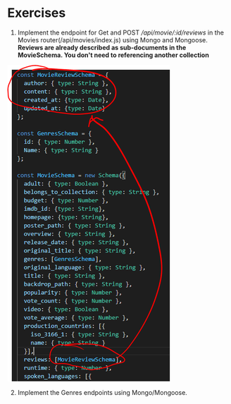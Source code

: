 # Exercises



1. Implement the  endpoint for  Get and POST */api/movie/:id/reviews* in the Movies router(/api/movies/index.js) using Mongo and Mongoose. **Reviews are already described as sub-documents in the MovieSchema. You don't need to referencing another collection** 

![Movie Schema](./img/exercise.png)

2. Implement the  Genres endpoints using Mongo/Mongoose. 

